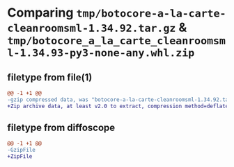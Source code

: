 # Comparing `tmp/botocore-a-la-carte-cleanroomsml-1.34.92.tar.gz` & `tmp/botocore_a_la_carte_cleanroomsml-1.34.93-py3-none-any.whl.zip`

## filetype from file(1)

```diff
@@ -1 +1 @@
-gzip compressed data, was "botocore-a-la-carte-cleanroomsml-1.34.92.tar", last modified: Fri Apr 26 01:01:20 2024, max compression
+Zip archive data, at least v2.0 to extract, compression method=deflate
```

## filetype from diffoscope

```diff
@@ -1 +1 @@
-GzipFile
+ZipFile
```

